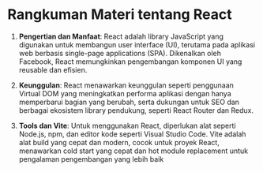 # Rangkuman Materi tentang React

1. **Pengertian dan Manfaat**:
   React adalah library JavaScript yang digunakan untuk membangun user interface (UI), terutama pada aplikasi web berbasis single-page applications (SPA). Dikenalkan oleh Facebook, React memungkinkan pengembangan komponen UI yang reusable dan efisien.

2. **Keunggulan**:
   React menawarkan keunggulan seperti penggunaan Virtual DOM yang meningkatkan performa aplikasi dengan hanya memperbarui bagian yang berubah, serta dukungan untuk SEO dan berbagai ekosistem library pendukung, seperti React Router dan Redux.

3. **Tools dan Vite**:
   Untuk menggunakan React, diperlukan alat seperti Node.js, npm, dan editor kode seperti Visual Studio Code. Vite adalah alat build yang cepat dan modern, cocok untuk proyek React, menawarkan cold start yang cepat dan hot module replacement untuk pengalaman pengembangan yang lebih baik
